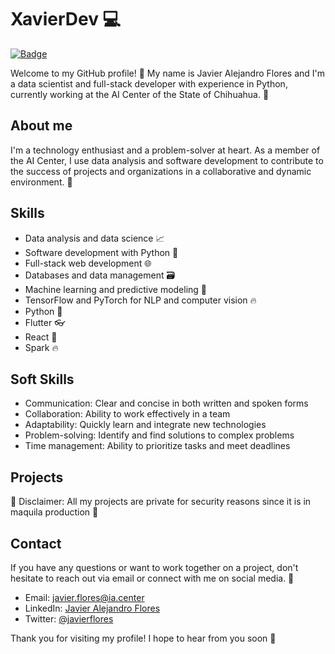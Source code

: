 # XavierDev  💻

[![Badge](https://img.shields.io/badge/Status-Working-green.svg)](https://shields.io/)

Welcome to my GitHub profile! 🎉 My name is Javier Alejandro Flores and I'm a data scientist and full-stack developer with experience in Python, currently working at the AI Center of the State of Chihuahua. 🤖

## About me

I'm a technology enthusiast and a problem-solver at heart. As a member of the AI Center, I use data analysis and software development to contribute to the success of projects and organizations in a collaborative and dynamic environment. 💪

## Skills

- Data analysis and data science 📈
- Software development with Python 🐍
- Full-stack web development 🌐
- Databases and data management 🗃️
- Machine learning and predictive modeling 🤖
- TensorFlow and PyTorch for NLP and computer vision 🔥
- Python :snake:
- Flutter :eyeglasses:
- React :rocket:
- Spark :fire:

## Soft Skills

- Communication: Clear and concise in both written and spoken forms
- Collaboration: Ability to work effectively in a team
- Adaptability: Quickly learn and integrate new technologies
- Problem-solving: Identify and find solutions to complex problems
- Time management: Ability to prioritize tasks and meet deadlines

## Projects

🚨 Disclaimer: All my projects are private for security reasons since it is in maquila production 🚨

## Contact

If you have any questions or want to work together on a project, don't hesitate to reach out via email or connect with me on social media. 💬

- Email: javier.flores@ia.center
- LinkedIn: [Javier Alejandro Flores](https://www.linkedin.com/in/xavierfloresx2/)
- Twitter: [@javierflores](https://twitter.com/JavierfloresX2)

Thank you for visiting my profile! I hope to hear from you soon 🤗

